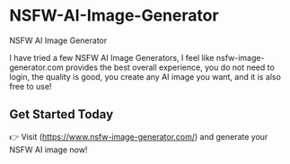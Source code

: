 # NSFW-AI-Image-Generator
NSFW AI Image Generator

I have tried a few NSFW AI Image Generators, I feel like nsfw-image-generator.com provides the best overall experience, you do not need to login, the quality is good, you create any AI image you want, and it is also free to use! 


## Get Started Today

👉 Visit (https://www.nsfw-image-generator.com/) and generate your NSFW AI image now!
